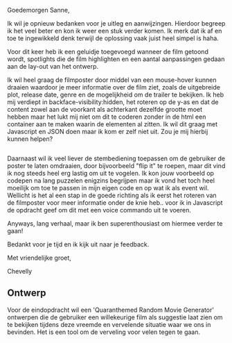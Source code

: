 Goedemorgen Sanne,

Ik wil je opnieuw bedanken voor je uitleg en aanwijzingen. Hierdoor begreep ik het veel beter en kon ik weer een stuk verder komen. Ik merk dat ik af en toe te ingewikkeld denk terwijl de oplossing vaak juist heel simpel is haha.

Voor dit keer heb ik een geluidje toegevoegd wanneer de film getoond wordt, spotlights die de film highlighten en een aantal aanpassingen gedaan aan de lay-out van het ontwerp.

Ik wil heel graag de filmposter door middel van een mouse-hover kunnen draaien waardoor je meer informatie over de film ziet, zoals de uitgebreide plot, release date, genre en de mogelijkheid om de trailer te bekijken. Ik heb mij verdiept in backface-visibility:hidden, het roteren op de y-as en dat de content zowel aan de voorkant als achterkant dezelfde grootte moet hebben maar het lukt mij niet om dit te coderen zonder in de html een container aan te maken waarin de elementen al zitten. Ik wil dit graag met Javascript en JSON doen maar ik kom er zelf niet uit. Zou je mij hierbij kunnen helpen?

<div class="flip-container">
    <div class="flip">
        <div class="voorkant"><img src.. ></div>
        <div class="voorkant achterkant"><article></article></div>
    </div>
</div>

Daarnaast wil ik veel liever de stembediening toepassen om de gebruiker de poster te laten omdraaien, door bijvoorbeeld "flip it" te roepen, maar dit vind ik nog steeds heel erg lastig om uit te vogelen. Ik kon jouw voorbeeld op codepen na lang puzzelen enigzins begrijpen maar ik vond het toch heel moeilijk om toe te passen in mijn eigen code en op wat ik als event wil. Wellicht is het al een stap in de goede richting als ik eerst het roteren van de filmposter voor meer informatie onder de knie heb.. voor ik in Javascript de opdracht geef om dit met een voice commando uit te voeren.

Anyways, lang verhaal, maar ik ben superenthousiast om hiermee verder te gaan!

Bedankt voor je tijd en ik kijk uit naar je feedback.

Met vriendelijke groet,

Chevelly


## Ontwerp
Voor de eindopdracht wil een 'Quaranthemed Random Movie Generator' ontwerpen die de gebruiker een willekeurige film als suggestie laat zien om te bekijken tijdens deze vreemde en vervelende situatie waar we ons in bevinden. Het is een tool om de verveling voor velen tegen te gaan.
